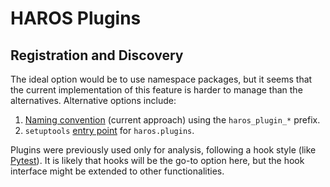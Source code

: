 # HAROS Plugins

## Registration and Discovery

The ideal option would be to use namespace packages, but it seems that the current implementation of this feature is harder to manage than the alternatives.
Alternative options include:

1. [Naming convention](https://packaging.python.org/guides/creating-and-discovering-plugins/#using-naming-convention) (current approach) using the `haros_plugin_*` prefix.
2. `setuptools` [entry point](https://setuptools.readthedocs.io/en/latest/userguide/entry_point.html#advertising-behavior) for `haros.plugins`.

Plugins were previously used only for analysis, following a hook style (like [Pytest](https://docs.pytest.org/en/latest/how-to/writing_plugins.html#writing-your-own-plugin)).
It is likely that hooks will be the go-to option here, but the hook interface might be extended to other functionalities.
